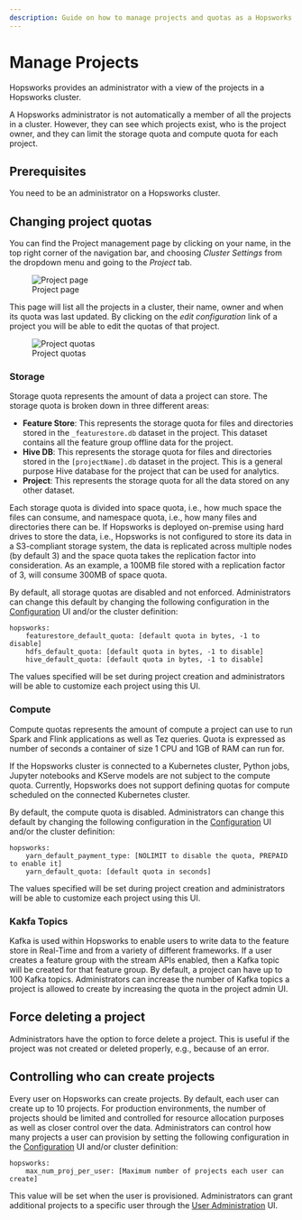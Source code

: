 ```yaml
---
description: Guide on how to manage projects and quotas as a Hopsworks administrator
---
```


# Manage Projects

Hopsworks provides an administrator with a view of the projects in a Hopsworks cluster.

A Hopsworks administrator is not automatically a member of all the projects in a cluster. However, they can see which projects exist, who is the project owner, and they can limit the storage quota and compute quota for each project.

## Prerequisites

You need to be an administrator on a Hopsworks cluster.

## Changing project quotas

You can find the Project management page by clicking on your name, in the top right corner of the navigation bar, and choosing _Cluster Settings_ from the dropdown menu and going to the _Project_ tab.

<figure>
  <img src="../../../assets/images/admin/projects/project_list.png" alt="Project page" />
  <figcaption>Project page</figcaption>
</figure>

This page will list all the projects in a cluster, their name, owner and when its quota was last updated. By clicking on the _edit configuration_ link of a project you will be able to edit the quotas of that project.

<figure>
  <img src="../../../assets/images/admin/projects/project_quotas.png" alt="Project quotas" />
  <figcaption>Project quotas</figcaption>
</figure>

### Storage

Storage quota represents the amount of data a project can store. The storage quota is broken down in three different areas:

- **Feature Store**: This represents the storage quota for files and directories stored in the `_featurestore.db` dataset in the project. This dataset contains all the feature group offline data for the project.
- **Hive DB**: This represents the storage quota for files and directories stored in the `[projectName].db` dataset in the project. This is a general purpose Hive database for the project that can be used for analytics.
- **Project**: This represents the storage quota for all the data stored on any other dataset.

Each storage quota is divided into space quota, i.e., how much space the files can consume, and namespace quota, i.e., how many files and directories there can be. If Hopsworks is deployed on-premise using hard drives to store the data, i.e., Hopsworks is not configured to store its data in a S3-compliant storage system, the data is replicated across multiple nodes (by default 3) and the space quota takes the replication factor into consideration. As an example, a 100MB file stored with a replication factor of 3, will consume 300MB of space quota.

By default, all storage quotas are disabled and not enforced. Administrators can change this default by changing the following configuration in the [Configuration](../admin/variables.md) UI and/or the cluster definition:
```
hopsworks:
    featurestore_default_quota: [default quota in bytes, -1 to disable]
    hdfs_default_quota: [default quota in bytes, -1 to disable]
    hive_default_quota: [default quota in bytes, -1 to disable]
```
The values specified will be set during project creation and administrators will be able to customize each project using this UI.

### Compute

Compute quotas represents the amount of compute a project can use to run Spark and Flink applications as well as Tez queries. Quota is expressed as number of seconds a container of size 1 CPU and 1GB of RAM can run for.

If the Hopsworks cluster is connected to a Kubernetes cluster, Python jobs, Jupyter notebooks and KServe models are not subject to the compute quota. Currently, Hopsworks does not support defining quotas for compute scheduled on the connected Kubernetes cluster.

By default, the compute quota is disabled. Administrators can change this default by changing the following configuration in the [Configuration](../admin/variables.md) UI and/or the cluster definition:
```
hopsworks:
    yarn_default_payment_type: [NOLIMIT to disable the quota, PREPAID to enable it]
    yarn_default_quota: [default quota in seconds]
```

The values specified will be set during project creation and administrators will be able to customize each project using this UI.

### Kakfa Topics

Kafka is used within Hopsworks to enable users to write data to the feature store in Real-Time and from a variety of different frameworks. If a user creates a feature group with the stream APIs enabled, then a Kafka topic will be created for that feature group. By default, a project can have up to 100 Kafka topics.
Administrators can increase the number of Kafka topics a project is allowed to create by increasing the quota in the project admin UI. 

## Force deleting a project

Administrators have the option to force delete a project. This is useful if the project was not created or deleted properly, e.g., because of an error.

## Controlling who can create projects

Every user on Hopsworks can create projects. By default, each user can create up to 10 projects. For production environments, the number of projects should be limited and controlled for resource allocation purposes as well as closer control over the data. 
Administrators can control how many projects a user can provision by setting the following configuration in the [Configuration](../admin/variables.md) UI and/or cluster definition:

```
hopsworks:
    max_num_proj_per_user: [Maximum number of projects each user can create]
```

This value will be set when the user is provisioned. Administrators can grant additional projects to a specific user through the [User Administration](../admin/user.md) UI.
